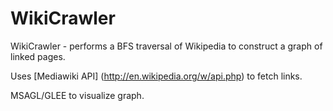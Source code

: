WikiCrawler
===========
WikiCrawler - performs a BFS traversal of Wikipedia to construct a graph of linked pages. 

Uses [Mediawiki API] (http://en.wikipedia.org/w/api.php) to fetch links.

MSAGL/GLEE to visualize graph. 
